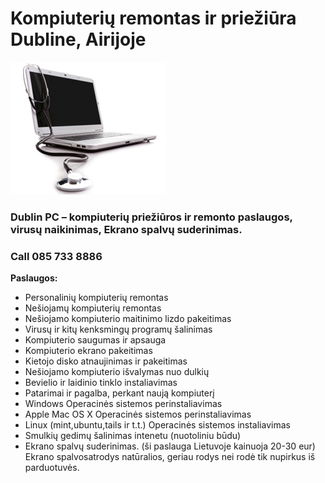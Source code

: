 # Kompiuterių remontas ir priežiūra Dubline, Airijoje
![Kompiuteriu remontas Airijoje](../img/laptop-repair.jpg)

	
### Dublin PC – kompiuterių priežiūros ir remonto paslaugos, virusų naikinimas, Ekrano spalvų suderinimas.

### Call 085 733 8886

**Paslaugos:**

- Personalinių kompiuterių remontas
- Nešiojamų kompiuterių remontas
- Nešiojamo kompiuterio maitinimo lizdo pakeitimas
- Virusų ir kitų kenksmingų programų šalinimas
- Kompiuterio saugumas ir apsauga
- Kompiuterio ekrano pakeitimas
- Kietojo disko atnaujinimas ir pakeitimas
- Nešiojamo kompiuterio išvalymas nuo dulkių
- Bevielio ir laidinio tinklo instaliavimas
- Patarimai ir pagalba, perkant naują kompiuterį
- Windows Operacinės sistemos perinstaliavimas
- Apple Mac OS X Operacinės sistemos perinstaliavimas
- Linux (mint,ubuntu,tails ir t.t.) Operacinės sistemos instaliavimas
- Smulkių gedimų šalinimas intenetu (nuotoliniu būdu)
- Ekrano spalvų suderinimas. (ši paslauga Lietuvoje kainuoja 20-30 eur) Ekrano spalvosatrodys natūralios, geriau rodys nei rodė tik nupirkus iš parduotuvės.